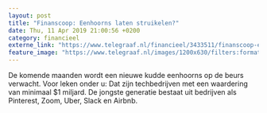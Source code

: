 ```yaml
---
layout: post
title: "Finanscoop: Eenhoorns laten struikelen?"
date: Thu, 11 Apr 2019 21:00:56 +0200
category: financieel
externe_link: "https://www.telegraaf.nl/financieel/3433511/finanscoop-eenhoorns-laten-struikelen"
feature_image: "https://www.telegraaf.nl/images/1200x630/filters:format(jpeg):quality(80)/cdn-kiosk-api.telegraaf.nl/3226c2ca-5c8c-11e9-92e5-02d2fb1aa1d7.jpg"
---
```


<p class="intro">De komende maanden wordt een nieuwe kudde eenhoorns op de beurs verwacht. Voor leken onder u: Dat zijn techbedrijven met een waardering van minimaal $1 miljard. De jongste generatie bestaat uit bedrijven als Pinterest, Zoom, Uber, Slack en Airbnb.</p>
